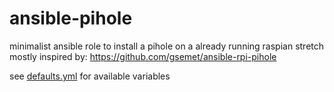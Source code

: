 # ansible-pihole
minimalist ansible role to install a pihole on a already running raspian stretch
mostly inspired by: https://github.com/gsemet/ansible-rpi-pihole

see [defaults.yml](defaults/main.yml) for available variables
